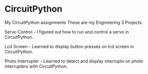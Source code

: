# CircuitPython
My CircuitPython assignments
These are my Engineering 3 Projects.

Servo Control - I figured out how to run and control a servo in CircuitPython..

Lcd Screen - Learned to display button presses on lcd screen in CircuitPython.

Photo Interrupter - Learned to detect and display interrupts on photo interrupters with CircuitPython.
